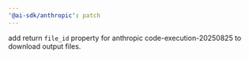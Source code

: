 ```yaml
---
'@ai-sdk/anthropic': patch
---
```


add return `file_id` property for anthropic code-execution-20250825 to download output files.
